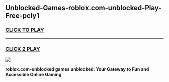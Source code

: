 
## Unblocked-Games-roblox.com-unblocked-Play-Free-pcly1
<h3>
<a href="https://premium76.site?title=roblox.com-unblocked&ref=21A">CLICK TO PLAY</a></h3>
<hr>

<h3>
<a href="https://premium76.site?title=roblox.com-unblocked&ref=21A">CLICK 2 PLAY</a>
  
</h3>

<a href="https://premium76.site?title=roblox.com-unblocked&ref=21A"><img src="https://clearcache.store/games.png"></a>


**roblox.com-unblocked games unblocked: Your Gateway to Fun and Accessible Online Gaming**
